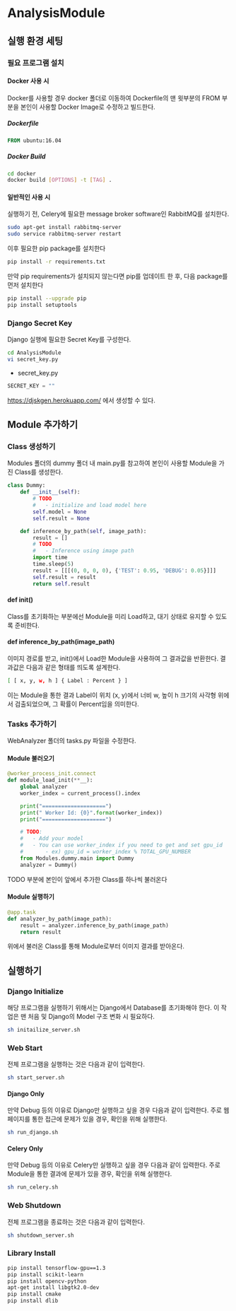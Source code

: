 # AnalysisModule

## 실행 환경 세팅

### 필요 프로그램 설치

#### Docker 사용 시

Docker를 사용할 경우 docker 폴더로 이동하여 Dockerfile의 맨 윗부분의 FROM 부분을 본인이 사용할 Docker Image로 수정하고 빌드한다.

##### Dockerfile
```Dockerfile
FROM ubuntu:16.04
```

##### Docker Build
```bash
cd docker
docker build [OPTIONS] -t [TAG] .
```



#### 일반적인 사용 시

실행하기 전, Celery에 필요한 message broker software인 RabbitMQ를 설치한다.

```bash
sudo apt-get install rabbitmq-server
sudo service rabbitmq-server restart
```

이후 필요한 pip package를 설치한다
```bash
pip install -r requirements.txt
```

만약 pip requirements가 설치되지 않는다면 pip를 업데이트 한 후, 다음 package를 먼저 설치한다
```bash
pip install --upgrade pip
pip install setuptools
```


### Django Secret Key

Django 실행에 필요한 Secret Key를 구성한다.
```bash
cd AnalysisModule
vi secret_key.py
``` 
- secret_key.py
```python
SECRET_KEY = ""
```
https://djskgen.herokuapp.com/ 에서 생성할 수 있다.


## Module 추가하기

### Class 생성하기

Modules 폴더의 dummy 폴더 내 main.py를 참고하여 본인이 사용할 Module을 가진 Class를 생성한다.

```python
class Dummy:
    def __init__(self):
        # TODO
        #   - initialize and load model here
        self.model = None
        self.result = None

    def inference_by_path(self, image_path):
        result = []
        # TODO
        #   - Inference using image path
        import time
        time.sleep(5)
        result = [[[(0, 0, 0, 0), {'TEST': 0.95, 'DEBUG': 0.05}]]]
        self.result = result
        return self.result
```
#### def init()
Class를 초기화하는 부분에선 Module을 미리 Load하고, 대기 상태로 유지할 수 있도록 준비한다.

#### def inference_by_path(image_path)
이미지 경로를 받고, init()에서 Load한 Module을 사용하여 그 결과값을 반환한다.
결과값은 다음과 같은 형태를 띄도록 설계한다.

```bash
[ [ x, y, w, h ] { Label : Percent } ] 
```
이는 Module을 통한 결과 Label이 위치 (x, y)에서 너비 w, 높이 h 크기의 사각형 위에서 검출되었으며, 그 확률이 Percent임을 의미한다.

### Tasks 추가하기

WebAnalyzer 폴더의 tasks.py 파일을 수정한다.

#### Module 불러오기
```python
@worker_process_init.connect
def module_load_init(**__):
    global analyzer
    worker_index = current_process().index

    print("====================")
    print(" Worker Id: {0}".format(worker_index))
    print("====================")

    # TODO:
    #   - Add your model
    #   - You can use worker_index if you need to get and set gpu_id
    #       - ex) gpu_id = worker_index % TOTAL_GPU_NUMBER
    from Modules.dummy.main import Dummy
    analyzer = Dummy()
```
TODO 부분에 본인이 앞에서 추가한 Class를 하나씩 불러온다

#### Module 실행하기
```python
@app.task
def analyzer_by_path(image_path):
    result = analyzer.inference_by_path(image_path)
    return result
 ```
 위에서 불러온 Class를 통해 Module로부터 이미지 결과를 받아온다.



## 실행하기
### Django Initialize
해당 프로그램을 실행하기 위해서는 Django에서 Database를 초기화해야 한다.
이 작업은 맨 처음 및 Django의 Model 구조 변화 시 필요하다.
```bash
sh initailize_server.sh
```

### Web Start
전체 프로그램을 실행하는 것은 다음과 같이 입력한다.
```bash
sh start_server.sh
```

#### Django Only
만약 Debug 등의 이유로 Django만 실행하고 싶을 경우 다음과 같이 입력한다. 주로 웹 페이지를 통한 접근에 문제가 있을 경우, 확인을 위해 실행한다.
```bash
sh run_django.sh
```

#### Celery Only
만약 Debug 등의 이유로 Celery만 실행하고 싶을 경우 다음과 같이 입력한다. 주로 Module을 통한 결과에 문제가 있을 경우, 확인을 위해 실행한다.
```bash
sh run_celery.sh
```

### Web Shutdown
전체 프로그램을 종료하는 것은 다음과 같이 입력한다.
```bash
sh shutdown_server.sh
```


### Library Install
```bash
pip install tensorflow-gpu==1.3
pip install scikit-learn
pip install opencv-python
apt-get install libgtk2.0-dev
pip install cmake
pip install dlib
```
